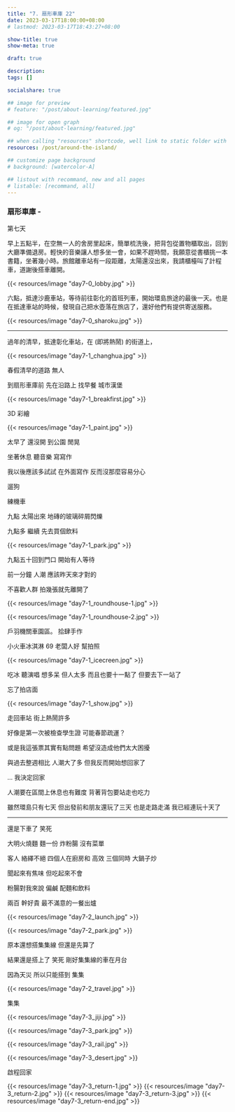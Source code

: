 ```yaml
---
title: "7. 扇形車庫 22"
date: 2023-03-17T18:00:00+08:00
# lastmod: 2023-03-17T18:43:27+08:00

show-title: true
show-meta: true

draft: true

description:
tags: []

socialshare: true

## image for preview
# feature: "/post/about-learning/featured.jpg"

## image for open graph
# og: "/post/about-learning/featured.jpg"

## when calling "resources" shortcode, well link to static folder with this path 
resources: /post/around-the-island/

## customize page background
# background: [watercolor-A] 

## listout with recommand, new and all pages
# listable: [recommand, all]
---
```


<!--more-->

<!-- &nbsp; -->

<!-- [text]({ ref "relpath" })。 -->

### 扇形車庫 -

第七天

早上五點半，在空無一人的舍房里起床，簡單梳洗後，把背包從置物櫃取出，回到大廳準備退房。輕快的音樂讓人想多坐一會，如果不趕時間，我願意從書櫃挑一本書籍，坐著幾小時。旅館離車站有一段距離，太陽還沒出來，我請櫃檯叫了計程車，道謝後搭車離開。

{{< resources/image "day7-0_lobby.jpg"  >}}

六點，抵達沙鹿車站，等待前往彰化的首班列車，開始環島旅途的最後一天。也是在抵達車站的時候，發現自己把水壺落在旅店了，還好他們有提供寄送服務。

{{< resources/image "day7-0_sharoku.jpg"  >}}

---

過年的清早，抵達彰化車站，在 (即將熱鬧) 的街道上，

{{< resources/image "day7-1_changhua.jpg"  >}}

春假清早的道路 無人

到扇形車庫前 先在沿路上 找早餐 城市漢堡

{{< resources/image "day7-1_breakfirst.jpg"  >}}

3D 彩繪

{{< resources/image "day7-1_paint.jpg"  >}}

太早了 還沒開 到公園 閒晃 

坐著休息 聽音樂 寫寫作 

我以後應該多試試 在外面寫作 反而沒那麼容易分心

遛狗

練機車

九點 太陽出來 地磚的玻璃碎屑閃爍

九點多 繼續 先去買個飲料

{{< resources/image "day7-1_park.jpg"  >}}

九點五十回到門口 開始有人等待

前一分鐘 人潮 應該昨天來才對的

不喜歡人群 拍幾張就先離開了

{{< resources/image "day7-1_roundhouse-1.jpg"  >}}

{{< resources/image "day7-1_roundhouse-2.jpg"  >}}

戶羽機關車園區。  拾肆手作

小火車冰淇淋 69 老闆人好 幫拍照

{{< resources/image "day7-1_icecreen.jpg"  >}}

吃冰 聽演唱 想多呆 但人太多 而且也要十一點了 但要去下一站了

忘了拍店面

{{< resources/image "day7-1_show.jpg"  >}}

走回車站 街上熱鬧許多

好像是第一次被檢查學生證 可能春節疏運？

或是我這張票其實有點問題 希望沒造成他們太大困擾

與過去整週相比 人潮大了多 但我反而開始想回家了

… 我決定回家 

人潮要在區間上休息也有難度 背著背包要站走也吃力

雖然環島只有七天 但出發前和朋友還玩了三天 也是走路走滿 我已經連玩十天了

---

還是下車了 笑死

大明火燒麵 麵一份 炸粉腸 沒有菜單

客人 絡繹不絕 四個人在廚房和 高效 三個同時 大鍋子炒

聞起來有焦味 但吃起來不會

粉腸對我來說 偏鹹 配麵和飲料

兩百 幹好貴 最不滿意的一餐出爐

{{< resources/image "day7-2_launch.jpg"  >}}

{{< resources/image "day7-2_park.jpg"  >}}

原本還想搭集集線 但還是先算了

結果還是搭上了 笑死 剛好集集線的車在月台

因為天災 所以只能搭到 集集

{{< resources/image "day7-2_travel.jpg"  >}}

集集

{{< resources/image "day7-3_jiji.jpg"  >}}

{{< resources/image "day7-3_park.jpg"  >}}

{{< resources/image "day7-3_rail.jpg"  >}}

{{< resources/image "day7-3_desert.jpg"  >}}

啟程回家

{{< resources/image "day7-3_return-1.jpg"  >}}
{{< resources/image "day7-3_return-2.jpg"  >}}
{{< resources/image "day7-3_return-3.jpg"  >}}
{{< resources/image "day7-3_return-end.jpg"  >}}

